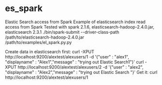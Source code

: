 # es_spark
Elastic Search access from Spark
Example of elasticsearch index read access from Spark
Tested with spark 2.1.6, elasticsearch-hadoop-2.4.0.jar, elasticsearch 2.3.1
./bin/spark-submit --driver-class-path /path/to/elasticsearch-hadoop-2.4.0.jar \
      /path/to/examples/el_spark.py.py <host> <index> <type>

Create data in  elasticsearch first:
curl -XPUT http://localhost:9200/alextest/alexusers/1 -d '{"user" : "alex1", "displayname" : "Alex1","message" : "trying out Elastic Search1"}'
curl -XPUT http://localhost:9200/alextest/alexusers/2 -d '{"user" : "alex2", "displayname" : "Alex2","message" : "trying out Elastic Search "}'
Get it:
curl http://localhost:9200/alextest/alexusers/1
